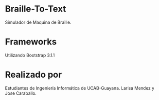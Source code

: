 Braille-To-Text
===============
Simulador de Maquina de Braille.

Frameworks
==========
Utilizando Bootstrap 3.1.1

Realizado por
=============
Estudiantes de Ingeniería Informática de UCAB-Guayana.
Larisa Mendez y Jose Caraballo.
